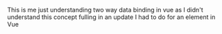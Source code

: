 This is me just understanding two way data binding in vue as I didn't understand this concept fulling in an update I had to do for an element in Vue